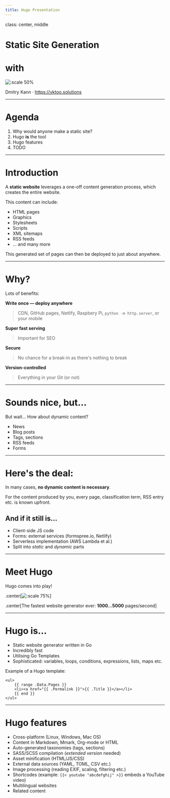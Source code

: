 ```yaml
---
title: Hugo Presentation
---
```


class: center, middle

# Static Site Generation

# with

![:scale 50%](/img/hugo-logo.png)

Dmitry Kann · https://yktoo.solutions

---

# Agenda

1. Why would anyone make a static site?
2. Hugo **is** the tool
3. Hugo features
4. TODO

---

# Introduction

A **static website** leverages a one-off content generation process, which creates the entire website.

This content can include:

* HTML pages
* Graphics
* Stylesheets
* Scripts
* XML sitemaps
* RSS feeds
* ... and many more

This generated set of pages can then be deployed to just about anywhere.

---

# Why?

Lots of benefits:

**Write once — deploy anywhere**

> CDN, GitHub pages, Netlify, Raspbery Pi, `python -m http.server`, or your mobile

**Super fast serving**

> Important for SEO

**Secure**

> No chance for a break-in as there's nothing to break

**Version-controlled**

> Everything in your Git (or not)

---

# Sounds nice, but…

But wait… How about dynamic content?

* News
* Blog posts
* Tags, sections
* RSS feeds
* Forms

---

# Here's the deal:

In many cases, **no dynamic content is necessary**.

For the content produced by you, every page, classification term, RSS entry etc. is known upfront.

## And if it still is…

* Client-side JS code
* Forms: external services (formspree.io, Netlify)
* Serverless implementation (AWS Lambda et al.)
* Split into *static* and *dynamic* parts

---

# Meet Hugo

Hugo comes into play!

.center[![:scale 75%](/img/hugo-logo.png)]

.center[The fastest website generator ever: **1000…5000** pages/second]

---

# Hugo is…

* Static website generator written in Go
* Incredibly fast
* Utilising Go Templates
* Sophisticated: variables, loops, conditions, expressions, lists, maps etc.

Example of a Hugo template:

```hugo
<ul>
    {{ range .Data.Pages }}
    <li><a href="{{ .Permalink }}">{{ .Title }}</a></li>
    {{ end }}
</ul>
```

---

# Hugo features

* Cross-platform (Linux, Windows, Mac OS)
* Content in Markdown, Mmark, Org-mode or HTML
* Auto-generated taxonomies (tags, sections)
* SASS/SCSS compilation (*extended version* needed)
* Asset minification (HTML/JS/CSS)
* External data sources (YAML, TOML, CSV etc.)
* Image processing (reading EXIF, scaling, filtering etc.)
* Shortcodes (example: `{{< youtube "abcdefghij" >}}` embeds a YouTube video)
* Multilingual websites
* Related content